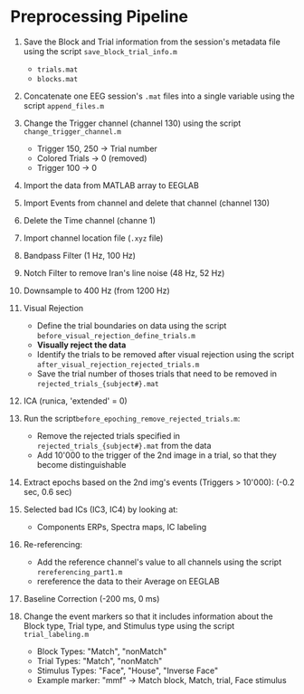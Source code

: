# Preprocessing Pipeline

1. Save the Block and Trial information from the session's metadata file using the script `save_block_trial_info.m`
    - `trials.mat`
    - `blocks.mat`
2. Concatenate one EEG session's `.mat` files into a single variable using the script `append_files.m`
3. Change the Trigger channel (channel 130) using the script `change_trigger_channel.m`
    - Trigger 150, 250 -> Trial number
    - Colored Trials -> 0 (removed)
    - Trigger 100 -> 0
4. Import the data from MATLAB array to EEGLAB
5. Import Events from channel and delete that channel (channel 130)
6. Delete the Time channel (channe 1)
7. Import channel location file (`.xyz` file)
8. Bandpass Filter (1 Hz, 100 Hz)
9. Notch Filter to remove Iran's line noise (48 Hz, 52 Hz)
10. Downsample to 400 Hz (from 1200 Hz)
11. Visual Rejection
    - Define the trial boundaries on data using the script `before_visual_rejection_define_trials.m`
    - **Visually reject the data**
    - Identify the trials to be removed after visual rejection using the script `after_visual_rejection_rejected_trials.m`
    - Save the trial number of thoses trials that need to be removed in `rejected_trials_{subject#}.mat`


12. ICA (runica, 'extended' = 0)
13. Run the script`before_epoching_remove_rejected_trials.m`:
    - Remove the rejected trials specified in `rejected_trials_{subject#}.mat` from the data
    - Add 10'000 to the trigger of the 2nd image in a trial, so that they become distinguishable
14.  Extract epochs based on the 2nd img's events (Triggers > 10'000): (-0.2 sec, 0.6 sec)
15. Selected bad ICs (IC3, IC4) by looking at:
    - Components ERPs, Spectra maps, IC labeling
16. Re-referencing:
    - Add the reference channel's value to all channels using the script `rereferencing_part1.m`
    - rereference the data to their Average on EEGLAB
17. Baseline Correction (-200 ms, 0 ms)
18. Change the event markers so that it includes information about the Block type, Trial type, and Stimulus type using the script `trial_labeling.m`
    - Block Types: "Match", "nonMatch"
    - Trial Types: "Match", "nonMatch"
    - Stimulus Types: "Face", "House", "Inverse Face"
    - Example marker: "mmf" -> Match block, Match, trial, Face stimulus
